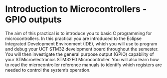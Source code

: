 # Introduction to Microcontrollers - GPIO outputs

The aim of this practical is to introduce you to basic C programming for microcontrollers. In this practical you are introduced to the Eclipse Integrated Development Environment (IDE), which you will use to program and debug your UCT STM32 development board throughout the semester. You will then investigate the general purpose output (GPIO) capability of your STMicroelectronics STM32F0 Microcontroller. You will also learn how to read the microcontroller reference manuals to identify which registers are needed to control the system’s operation.
